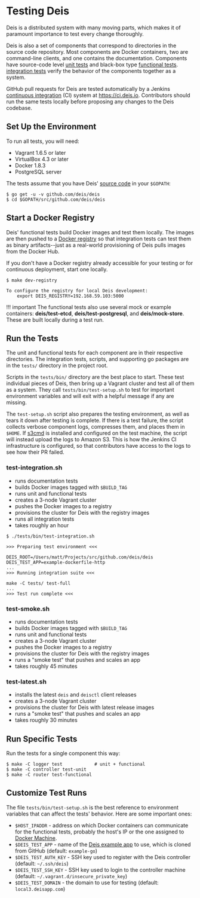 # Testing Deis

Deis is a distributed system with many moving parts, which makes it of paramount importance to test every change thoroughly.

Deis is also a set of components that correspond to directories in the source code repository. Most components are Docker containers, two are command-line clients, and one contains the documentation. Components have source-code level [unit tests][] and black-box type [functional tests][]. [integration tests][] verify the behavior of the components together as a system.

GitHub pull requests for Deis are tested automatically by a Jenkins [continuous integration][] (CI) system at <https://ci.deis.io>. Contributors should run the same tests locally before proposing any changes to the Deis codebase.

## Set Up the Environment

To run all tests, you will need:

- Vagrant 1.6.5 or later
- VirtualBox 4.3 or later
- Docker 1.8.3
- PostgreSQL server

The tests assume that you have Deis' [source code][] in your `$GOPATH`:

    $ go get -u -v github.com/deis/deis
    $ cd $GOPATH/src/github.com/deis/deis

## Start a Docker Registry

Deis' functional tests build Docker images and test them locally. The images are then pushed to a [Docker registry][] so that integration tests can test them as binary artifacts--just as a real-world provisioning of Deis pulls images from the Docker Hub.

If you don't have a Docker registry already accessible for your testing or for continuous deployment, start one locally.

    $ make dev-registry

    To configure the registry for local Deis development:
        export DEIS_REGISTRY=192.168.59.103:5000

!!! important
    The functional tests also use several mock or example containers: **deis/test-etcd**, **deis/test-postgresql**, and **deis/mock-store**. These are built locally during a test run.

## Run the Tests

The unit and functional tests for each component are in their respective directories. The integration tests, scripts, and supporting go packages are in the `tests/` directory in the project root.

Scripts in the `tests/bin/` directory are the best place to start. These test individual pieces of Deis, then bring up a Vagrant cluster and test all of them as a system. They call `tests/bin/test-setup.sh` to test for important environment variables and will exit with a helpful message if any are missing.

The `test-setup.sh` script also prepares the testing environment, as well as tears it down after testing is complete. If there is a test failure, the script collects verbose component logs, compresses them, and places them in `$HOME`. If [s3cmd][] is installed and configured on the test machine, the script will instead upload the logs to Amazon S3. This is how the Jenkins CI infrastructure is configured, so that contributors have access to the logs to see how their PR failed.

### test-integration.sh

- runs documentation tests
- builds Docker images tagged with `$BUILD_TAG`
- runs unit and functional tests
- creates a 3-node Vagrant cluster
- pushes the Docker images to a registry
- provisions the cluster for Deis with the registry images
- runs all integration tests
- takes roughly an hour

```
$ ./tests/bin/test-integration.sh

>>> Preparing test environment <<<

DEIS_ROOT=/Users/matt/Projects/src/github.com/deis/deis
DEIS_TEST_APP=example-dockerfile-http
...
>>> Running integration suite <<<

make -C tests/ test-full
...
>>> Test run complete <<<
```

### test-smoke.sh

- runs documentation tests
- builds Docker images tagged with `$BUILD_TAG`
- runs unit and functional tests
- creates a 3-node Vagrant cluster
- pushes the Docker images to a registry
- provisions the cluster for Deis with the registry images
- runs a "smoke test" that pushes and scales an app
- takes roughly 45 minutes

### test-latest.sh

- installs the latest `deis` and `deisctl` client releases
- creates a 3-node Vagrant cluster
- provisions the cluster for Deis with latest release images
- runs a "smoke test" that pushes and scales an app
- takes roughly 30 minutes

## Run Specific Tests

Run the tests for a single component this way:

    $ make -C logger test            # unit + functional
    $ make -C controller test-unit
    $ make -C router test-functional


## Customize Test Runs

The file `tests/bin/test-setup.sh` is the best reference to environment variables that can affect the tests' behavior. Here are some important ones:

- `$HOST_IPADDR` - address on which Docker containers can communicate for the
  functional tests, probably the host's IP or the one assigned to [Docker Machine][].
- `$DEIS_TEST_APP` - name of the [Deis example app][] to use, which is cloned
  from GitHub (default: `example-go`)
- `$DEIS_TEST_AUTH_KEY` - SSH key used to register with the Deis controller
  (default: `~/.ssh/deis`)
- `$DEIS_TEST_SSH_KEY` - SSH key used to login to the controller machine
  (default: `~/.vagrant.d/insecure_private_key`)
- `$DEIS_TEST_DOMAIN` - the domain to use for testing
  (default: `local3.deisapp.com`)


[unit tests]: http://en.wikipedia.org/wiki/Unit_testing
[functional tests]: http://en.wikipedia.org/wiki/Functional_testing
[integration tests]: http://en.wikipedia.org/wiki/Integration_testing
[continuous integration]: http://en.wikipedia.org/wiki/Continuous_integration
[Docker Machine]: http://docs.docker.com/machine/install-machine/
[source code]: https://github.com/deis/deis
[Docker registry]: https://github.com/docker/distribution
[Deis example app]: https://github.com/deis?query=example-
[s3cmd]: http://s3tools.org/s3cmd
